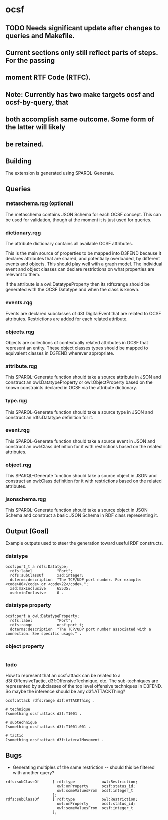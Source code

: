 # ocsf

## TODO Needs significant update after changes to queries and Makefile.
## Current sections only still reflect parts of steps.  For the passing
## moment RTF Code (RTFC).
## 
## Note: Currently has two make targets ocsf and ocsf-by-query, that
## both accomplish same outcome.  Some form of the latter will likely
## be retained.

## Building
The extension is generated using SPARQL-Generate.

## Queries

### metaschema.rqg (optional)
The metaschema contains JSON Schema for each OCSF concept. This can be
used for validation, though at the moment it is just used for queries.

### dictionary.rqg
The attribute dictionary contains all available OCSF attributes.

This is the main source of properties to be mapped into D3FEND because
it declares attributes that are shared, and potentially overloaded, by
different events and objects. This should play well with a graph
model. The individual event and object classes can declare
restrictions on what properties are relevant to them.

If the attribute is a owl:DatatypeProperty then its rdfs:range should
be generated with the OCSF Datatype and when the class is known.

### events.rqg
Events are declared subclasses of d3f:DigitalEvent that are related to
OCSF attributes. Restrictions are added for each related attribute.

### objects.rqg
Objects are collections of contextually related attributes in OCSF
that represent an entity. These object classes types should be mapped
to equivalent classes in D3FEND wherever appropriate. 

### attribute.rqg
This SPARQL-Generate function should take a source attribute in JSON
and construct an owl:DatatypeProperty or owl:ObjectProperty based on
the known constraints declared in OCSF via the attribute dictionary.

### type.rqg
This SPARQL-Generate function should take a source type in JSON
and construct an rdfs:Datatype definition for it.

### event.rqg
This SPARQL-Generate function should take a source event in JSON
and construct an owl:Class definition for it with restrictions based
on the related attributes.

### object.rqg
This SPARQL-Generate function should take a source object in JSON
and construct an owl:Class definition for it with restrictions based
on the related attributes.

### jsonschema.rqg
This SPARQL-Generate function should take a source object in JSON
Schema and construct a basic JSON Schema in RDF class representing it.

## Output (Goal)
Example outputs used to steer the generation toward useful RDF constructs.
### datatype

``` turtle
ocsf:port_t a rdfs:Datatype;
  rdfs:label           "Port";
  rdfs:subClassOf      xsd:integer;
  dcterms:description  "The TCP/UDP port number. For example: <code>80</code> or <code>22</code>.";
  xsd:maxInclusive     65535;
  xsd:minInclusive     0 .
```

### datatype property

``` turtle
ocsf:port a owl:DatatypeProperty;
  rdfs:label           "Port";
  rdfs:range           ocsf:port_t;
  dcterms:description  "The TCP/UDP port number associated with a connection. See specific usage." .
```

### object property

``` turtle

```
### todo
How to represent that an ocsf:attack can be related to a
d3f:OffensiveTactic, d3f:OffensiveTechnique, etc. The sub-techniques
are represented by subclasses of the top level offensive techniques
in D3FEND. So maybe the inference should be any d3f:ATTACKThing?
``` turtle
ocsf:attack rdfs:range d3f:ATTACKThing . 
```

``` turtle
# technique
?something ocsf:attack d3f:T1001 .
```

``` turtle
# subtechnique
?something ocsf:attack d3f:T1001.001 .
```

``` turtle
# tactic
?something ocsf:attack d3f:LateralMovement .
```

## Bugs

* Generating multiples of the same restriction -- should this be
  filtered with another query?

``` turtle
rdfs:subClassOf      [ rdf:type            owl:Restriction;
                       owl:onProperty      ocsf:status_id;
                       owl:someValuesFrom  ocsf:integer_t
                     ];
rdfs:subClassOf      [ rdf:type            owl:Restriction;
                       owl:onProperty      ocsf:status_id;
                       owl:someValuesFrom  ocsf:integer_t
                     ];
```

